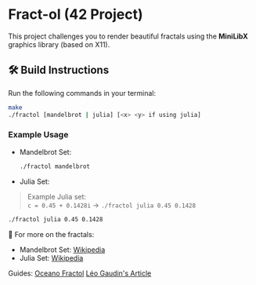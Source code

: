# Fract-ol (42 Project)

This project challenges you to render beautiful fractals using the **MiniLibX** graphics library (based on X11).

## 🛠 Build Instructions

Run the following commands in your terminal:

```bash
make
./fractol [mandelbrot | julia] [<x> <y> if using julia]
```

### Example Usage

- Mandelbrot Set:
  ```bash
  ./fractol mandelbrot
  ```

- Julia Set:
> Example Julia set:  
> `c = 0.45 + 0.1428i` → `./fractol julia 0.45 0.1428`
  ```bash
  ./fractol julia 0.45 0.1428
  ```

📌 For more on the fractals:
- Mandelbrot Set: [Wikipedia](https://en.wikipedia.org/wiki/Mandelbrot_set)
- Julia Set: [Wikipedia](https://en.wikipedia.org/wiki/Julia_set)

Guides:
[Oceano Fractol](https://www.youtube.com/watch?v=ANLW1zYbLcs)
[Léo Gaudin's Article](https://medium.com/@leogaudin/fract-ol-creating-graphically-beautiful-fractals-6664b6b045b5)
